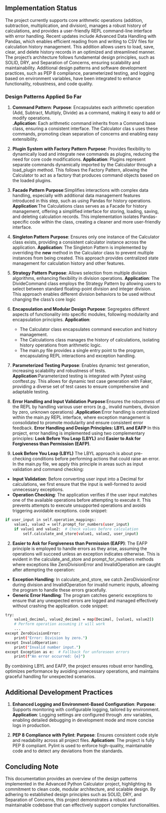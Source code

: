 ## Implementation Status

The project currently supports core arithmetic operations (addition, subtraction, multiplication, and division), manages a robust history of calculations, and provides a user-friendly REPL command-line interface with error handling. Recent updates include Advanced Data Handling with Pandas, which enables efficient reading from and writing to CSV files for calculation history management. This addition allows users to load, save, clear, and delete history records in an optimized and streamlined manner. The project’s architecture follows fundamental design principles, such as SOLID, DRY, and Separation of Concerns, ensuring scalability and maintainability.
Additional design patterns and software development practices, such as PEP 8 compliance, parameterized testing, and logging based on environment variables, have been integrated to enhance functionality, robustness, and code quality.

### Design Patterns Applied So Far

1. **Command Pattern**:
**Purpose**:  Encapsulates each arithmetic operation (Add, Subtract, Multiply, Divide) as a command, making it easy to add or modify operations.   
**.Aplication**: Each arithmetic command inherits from a Command base class, ensuring a consistent interface. The Calculator clas   s uses these commands, promoting clean separation of concerns and enabling easy extensibility.
   
2. **Plugin System with Factory Pattern**
**Purpose**: Provides flexibility to dynamically load and integrate new commands as plugins, reducing the need for core code modifications.
**Application**:  Plugins represent separate commands dynamically imported by the Calculator through a load_plugin method. This follows the Factory Pattern, allowing the Calculator to act as a factory that produces command objects based on the loaded plugins.

3. **Facade Pattern**
**Purpose**:Simplifies interactions with complex data handling, especially with additional data management features introduced in this step, such as using Pandas for history operations.
**Application**:The Calculations class serves as a Facade for history management, offering a simplified interface for storing, loading, saving, and deleting calculation records. This implementation isolates Pandas-specific code within the class, creating a cleaner and more user-friendly interface.

4. **Singleton Pattern**
**Purpose**: Ensures only one instance of the Calculator class exists, providing a consistent calculator instance across the application.
**Application**: The Singleton Pattern is implemented by overriding the __new__ method in the Calculator class to prevent multiple instances from being created. This approach provides centralized state management for calculation history and other features.

5. **Strategy Pattern**
**Purpose**: Allows selection from multiple division algorithms, enhancing flexibility in division operations.
**Application**: The DivideCommand class employs the Strategy Pattern by allowing users to select between standard floating-point division and integer division. This approach enables different division behaviors to be used without changing the class’s core logic

6. **Encapsulation and Modular Design**
**Purpose**: Segregates different aspects of functionality into specific modules, following modularity and encapsulation principles.
**Application**: 
   - The Calculator class encapsulates command execution and history management.
   - The Calculations class manages the history of calculations, isolating history operations from arithmetic logic.
   - The main.py file provides a single entry point to the program, encapsulating REPL interactions and exception handling.

7. **Parameterized Testing**
**Purpose**: Enables dynamic test generation, increasing scalability and robustness of tests.
**Application**:Parameterized testing is integrated with Pytest using conftest.py. This allows for dynamic test case generation with Faker, providing a diverse set of test cases to ensure comprehensive and adaptable testing.

8. **Error Handling and Input Validation**
**Purpose**:Ensures the robustness of the REPL by handling various user errors (e.g., invalid numbers, division by zero, unknown operations)
**.Application**:Error handling is centralized within the main.py REPL interface, where exception management is consolidated to promote modularity and ensure consistent error feedback.
**Error Handling and Design Principles: LBYL and EAFP**
In this project, error handling is implemented using two complementary principles: **Look Before You Leap (LBYL)** and **Easier to Ask for Forgiveness than Permission (EAFP)**.
1. **Look Before You Leap (LBYL)**
The LBYL approach is about pre-checking conditions before performing actions that could raise an error. In the main.py file, we apply this principle in areas such as input validation and command checking:
- **Input Validation**: Before converting user input into a Decimal for calculations, we first ensure that the input is well-formed to avoid unnecessary exceptions.
- **Operation Checking**: The application verifies if the user input matches one of the available operations before attempting to execute it. This prevents attempts to execute unsupported operations and avoids triggering avoidable exceptions.
code snippet:
```bash
if user_input in self.operation_mappings:
    value1, value2 = self.prompt_for_numbers(user_input)
    if value1 and value2:  # Check values before calculation
        self.calculate_and_store(value1, value2, user_input)
```
2. **Easier to Ask for Forgiveness than Permission (EAFP)**:
The EAFP principle is employed to handle errors as they arise, assuming the operations will succeed unless an exception indicates otherwise. This is evident in the calculate_and_store and prompt_for_numbers methods where exceptions like ZeroDivisionError and InvalidOperation are caught after attempting the operation:
- **Exception Handling**: In calculate_and_store, we catch ZeroDivisionError during division and InvalidOperation for invalid numeric inputs, allowing the program to handle these errors gracefully.
- **Generic Error Handling**: The program catches generic exceptions to ensure that any unexpected errors are logged and managed effectively without crashing the application.
code snippet:
```bash
try:
    value1_decimal, value2_decimal = map(Decimal, [value1, value2])
    # Perform operation assuming it will work
    ...
except ZeroDivisionError:
    print("Error: Division by zero.")
except InvalidOperation:
    print("Invalid number input.")
except Exception as e:  # Fallback for unforeseen errors
    print(f"An error occurred: {e}")
```
By combining LBYL and EAFP, the project ensures robust error handling, optimizes performance by avoiding unnecessary operations, and maintains graceful handling for unexpected scenarios.

## Additional Development Practices
1. **Enhanced Logging and Environment-Based Configuration**: 
**Purpose**: Supports monitoring with configurable logging, tailored by environment.
**Application**: Logging settings are configured through .env variables, enabling detailed debugging in development mode and more concise logs in production.

2. **PEP 8 Compliance with Pylint**: 
**Purpose**: Ensures consistent code style and readability across all project files.
**Aplicatiom**: The project is fully PEP 8 compliant. Pylint is used to enforce high-quality, maintainable code and to detect any deviations from the standards.
## Concluding Note
This documentation provides an overview of the design patterns implemented in the Advanced Python Calculator project, highlighting its commitment to clean code, modular architecture, and scalable design. By adhering to established design principles such as SOLID, DRY, and Separation of Concerns, this project demonstrates a robust and maintainable codebase that can effectively support complex functionalities.
